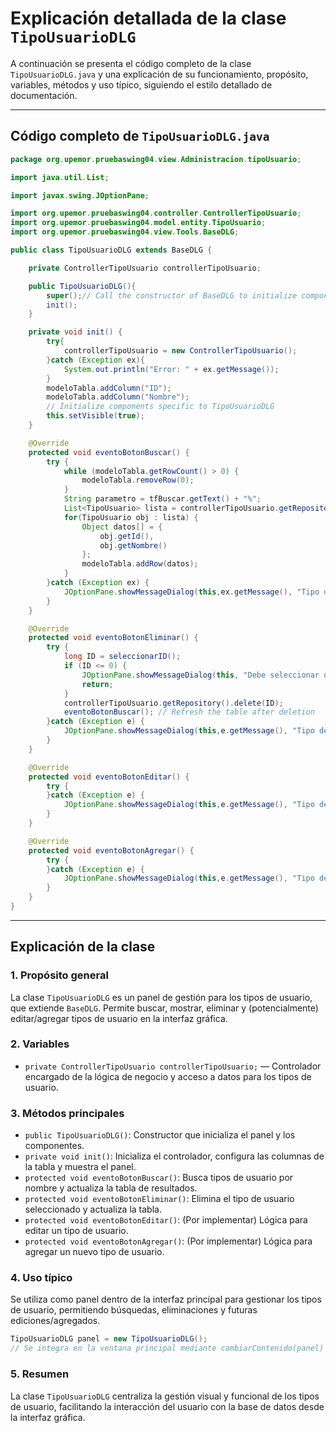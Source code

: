 # Explicación detallada de la clase `TipoUsuarioDLG`

A continuación se presenta el código completo de la clase `TipoUsuarioDLG.java` y una explicación de su funcionamiento, propósito, variables, métodos y uso típico, siguiendo el estilo detallado de documentación.

---

## Código completo de `TipoUsuarioDLG.java`

```java
package org.upemor.pruebaswing04.view.Administracion.tipoUsuario;

import java.util.List;

import javax.swing.JOptionPane;

import org.upemor.pruebaswing04.controller.ControllerTipoUsuario;
import org.upemor.pruebaswing04.model.entity.TipoUsuario;
import org.upemor.pruebaswing04.view.Tools.BaseDLG;

public class TipoUsuarioDLG extends BaseDLG {

    private ControllerTipoUsuario controllerTipoUsuario;

    public TipoUsuarioDLG(){
        super();// Call the constructor of BaseDLG to initialize components
        init();
    }

    private void init() {
        try{
            controllerTipoUsuario = new ControllerTipoUsuario();
        }catch (Exception ex){
            System.out.println("Error: " + ex.getMessage());
        }
        modeloTabla.addColumn("ID");
        modeloTabla.addColumn("Nombre");
        // Initialize components specific to TipoUsuarioDLG
        this.setVisible(true);
    }

    @Override
    protected void eventoBotonBuscar() {
        try {
            while (modeloTabla.getRowCount() > 0) {
                modeloTabla.removeRow(0);
            }
            String parametro = tfBuscar.getText() + "%";
            List<TipoUsuario> lista = controllerTipoUsuario.getRepository().obtenerPorNombre(parametro);
            for(TipoUsuario obj : lista) {
                Object datos[] = {
                    obj.getId(),
                    obj.getNombre()
                };
                modeloTabla.addRow(datos);
            }
        }catch (Exception ex) {
            JOptionPane.showMessageDialog(this,ex.getMessage(), "Tipo de usuario", JOptionPane.WARNING_MESSAGE);
        }
    }

    @Override
    protected void eventoBotonEliminar() {
        try {
            long ID = seleccionarID();
            if (ID <= 0) {
                JOptionPane.showMessageDialog(this, "Debe seleccionar un tipo de usuario", "Tipo de usuario", JOptionPane.WARNING_MESSAGE);
                return;
            }
            controllerTipoUsuario.getRepository().delete(ID);
            eventoBotonBuscar(); // Refresh the table after deletion
        }catch (Exception e) {
            JOptionPane.showMessageDialog(this,e.getMessage(), "Tipo de usuario", JOptionPane.WARNING_MESSAGE);
        }
    }

    @Override
    protected void eventoBotonEditar() {
        try {
        }catch (Exception e) {
            JOptionPane.showMessageDialog(this,e.getMessage(), "Tipo de usuario", JOptionPane.WARNING_MESSAGE);
        }
    }

    @Override
    protected void eventoBotonAgregar() {
        try {
        }catch (Exception e) {
            JOptionPane.showMessageDialog(this,e.getMessage(), "Tipo de usuario", JOptionPane.WARNING_MESSAGE);
        }
    }
}
```

---

## Explicación de la clase

### 1. Propósito general
La clase `TipoUsuarioDLG` es un panel de gestión para los tipos de usuario, que extiende `BaseDLG`. Permite buscar, mostrar, eliminar y (potencialmente) editar/agregar tipos de usuario en la interfaz gráfica.

### 2. Variables
- `private ControllerTipoUsuario controllerTipoUsuario;` — Controlador encargado de la lógica de negocio y acceso a datos para los tipos de usuario.

### 3. Métodos principales
- `public TipoUsuarioDLG()`: Constructor que inicializa el panel y los componentes.
- `private void init()`: Inicializa el controlador, configura las columnas de la tabla y muestra el panel.
- `protected void eventoBotonBuscar()`: Busca tipos de usuario por nombre y actualiza la tabla de resultados.
- `protected void eventoBotonEliminar()`: Elimina el tipo de usuario seleccionado y actualiza la tabla.
- `protected void eventoBotonEditar()`: (Por implementar) Lógica para editar un tipo de usuario.
- `protected void eventoBotonAgregar()`: (Por implementar) Lógica para agregar un nuevo tipo de usuario.

### 4. Uso típico
Se utiliza como panel dentro de la interfaz principal para gestionar los tipos de usuario, permitiendo búsquedas, eliminaciones y futuras ediciones/agregados.

```java
TipoUsuarioDLG panel = new TipoUsuarioDLG();
// Se integra en la ventana principal mediante cambiarContenido(panel)
```

### 5. Resumen
La clase `TipoUsuarioDLG` centraliza la gestión visual y funcional de los tipos de usuario, facilitando la interacción del usuario con la base de datos desde la interfaz gráfica.
